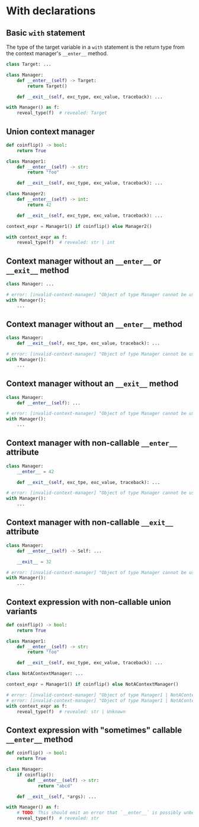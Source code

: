 # With declarations

## Basic `with` statement

The type of the target variable in a `with` statement is the return type from the context manager's `__enter__` method.

```py
class Target: ...

class Manager:
    def __enter__(self) -> Target:
        return Target()

    def __exit__(self, exc_type, exc_value, traceback): ...

with Manager() as f:
    reveal_type(f)  # revealed: Target
```

## Union context manager

```py
def coinflip() -> bool:
    return True

class Manager1:
    def __enter__(self) -> str:
        return "foo"

    def __exit__(self, exc_type, exc_value, traceback): ...

class Manager2:
    def __enter__(self) -> int:
        return 42

    def __exit__(self, exc_type, exc_value, traceback): ...

context_expr = Manager1() if coinflip() else Manager2()

with context_expr as f:
    reveal_type(f)  # revealed: str | int
```

## Context manager without an `__enter__` or `__exit__` method

```py
class Manager: ...

# error: [invalid-context-manager] "Object of type Manager cannot be used with `with` because it doesn't implement `__enter__` and `__exit__`"
with Manager():
    ...
```

## Context manager without an `__enter__` method

```py
class Manager:
    def __exit__(self, exc_tpe, exc_value, traceback): ...

# error: [invalid-context-manager] "Object of type Manager cannot be used with `with` because it doesn't implement `__enter__`"
with Manager():
    ...
```

## Context manager without an `__exit__` method

```py
class Manager:
    def __enter__(self): ...

# error: [invalid-context-manager] "Object of type Manager cannot be used with `with` because it doesn't implement `__exit__`"
with Manager():
    ...
```

## Context manager with non-callable `__enter__` attribute

```py
class Manager:
    __enter__ = 42

    def __exit__(self, exc_tpe, exc_value, traceback): ...

# error: [invalid-context-manager] "Object of type Manager cannot be used with `with` because the method `__enter__` of type Literal[42] is not callable"
with Manager():
    ...
```

## Context manager with non-callable `__exit__` attribute

```py
class Manager:
    def __enter__(self) -> Self: ...

    __exit__ = 32

# error: [invalid-context-manager] "Object of type Manager cannot be used with `with` because the method `__exit__` of type Literal[32] is not callable"
with Manager():
    ...
```

## Context expression with non-callable union variants

```py
def coinflip() -> bool:
    return True

class Manager1:
    def __enter__(self) -> str:
        return "foo"

    def __exit__(self, exc_type, exc_value, traceback): ...

class NotAContextManager: ...

context_expr = Manager1() if coinflip() else NotAContextManager()

# error: [invalid-context-manager] "Object of type Manager1 | NotAContextManager cannot be used with `with` because the method `__enter__` of type Literal[__enter__] | Unbound is not callable"
# error: [invalid-context-manager] "Object of type Manager1 | NotAContextManager cannot be used with `with` because the method `__exit__` of type Literal[__exit__] | Unbound is not callable"
with context_expr as f:
    reveal_type(f)  # revealed: str | Unknown
```

## Context expression with "sometimes" callable `__enter__` method

```py
def coinflip() -> bool:
    return True

class Manager:
    if coinflip():
        def __enter__(self) -> str:
            return "abcd"

    def __exit__(self, *args): ...

with Manager() as f:
    # TODO: This should emit an error that `__enter__` is possibly unbound.
    reveal_type(f)  # revealed: str
```
